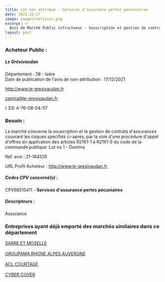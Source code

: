 ```yaml
---
title: Lot non attribué - Services d'assurance pertes pécuniaires
date: 2021-12-17
image: images/services.png
excerpt: >-
  Avis de Marché Public infructueux - Souscription et gestion de contrats d'assurances
layout: post
---
```


### Acheteur Public :
##### Le Grésivaudan
Département : 38 - Isère<br/>
Date de publication de l'avis de non-attribution : 17/12/2021


http://www.le-gresivaudan.fr

zamira@le-gresivaudan.fr

( 33) 4-76-08-04-57
### Besoin :

Le marché concerne la souscription et la gestion de contrats d'assurances couvrant les risques spécifiés ci-après, par la voie d'une procédure d'appel d'offres en application des articles R2161-1 à R2161-5 du code de la commande publique :Lot no 1 - Domma

Ref. avis : 21-164535

URL Profil Acheteur : http://www.le-gresivaudan.fr

##### Codes CPV concerné(s) :
CPV66515411 - **Services d'assurance pertes pécuniaires** <br/>

##### Descripteurs :
Assurance <br/>

### Entreprises ayant déjà emporté des marchés similaires dans ce département
<a href="/entreprise-544/siren-301573143">SARRE ET MOSELLE</a><br/><br/>
<a href="/entreprise-575/siren-779838366">GROUPAMA RHONE ALPES AUVERGNE</a><br/><br/>
<a href="/entreprise-579/siren-818660771">ACL COURTAGE</a><br/><br/>
<a href="/entreprise-581/siren-841651573">CYBER COVER</a><br/><br/>
